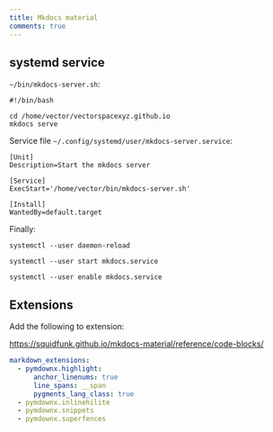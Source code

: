 ```yaml
---
title: Mkdocs material
comments: true
---
```


## systemd service
`~/bin/mkdocs-server.sh`:
```
#!/bin/bash

cd /home/vector/vectorspacexyz.github.io
mkdocs serve
```

Service file `~/.config/systemd/user/mkdocs-server.service`:

```
[Unit]
Description=Start the mkdocs server

[Service]
ExecStart='/home/vector/bin/mkdocs-server.sh'

[Install]
WantedBy=default.target
```
Finally:

```
systemctl --user daemon-reload

systemctl --user start mkdocs.service

systemctl --user enable mkdocs.service
```


## Extensions
Add the following to extension:

https://squidfunk.github.io/mkdocs-material/reference/code-blocks/

```yml
markdown_extensions:
  - pymdownx.highlight:
      anchor_linenums: true
      line_spans: __span
      pygments_lang_class: true
  - pymdownx.inlinehilite
  - pymdownx.snippets
  - pymdownx.superfences
```
